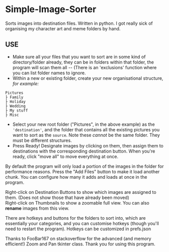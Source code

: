 # Simple-Image-Sorter
Sorts images into destination files. Written in python. I got really sick of organising my character art and meme folders by hand.

## USE
- Make sure all your files that you want to sort are in some kind of directory/folder already, they can be in folders within that folder, the program will scan them all
-- (There is an 'exclusions' function where you can list folder names to ignore.
- Within a new or existing folder, create your new organisational structure, _for example:_
```
Pictures
├ Family
├ Holiday
├ Wedding
├ My stuff
├ Misc
```
- Select your new root folder ("Pictures", in the above example) as the ``'destination'``, and the folder that contains all the existing pictures you want to sort as the ``source``. Note these *cannot* be the same folder. They must be different structures.
- Press Ready!
Designate images by clicking on them, then assign them to destinations with the corresponding destination button. When you're ready, click "move all" to move everything at once.

By default the program will only load a portion of the images in the folder for performance reasons. Press the "Add Files" button to make it load another chunk. You can configure how many it adds and loads at once in the program.  

Right-click on Destination Buttons to show which images are assigned to them. (Does not show those that have already been moved)  
Right-click on Thumbnails to show a zoomable full view. You can also **rename** images from this view.  

There are hotkeys and buttons for the folders to sort into, which are essentially your categories, and you can customise hotkeys (though you'll need to restart the program). Hotkeys can be customized in prefs.json

Thanks to FooBar167 on stackoverflow for the advanced (and memory efficient!) Zoom and Pan tkinter class. Thank you for using this program.